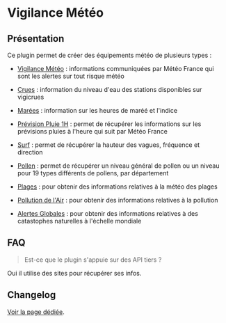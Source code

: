 # Vigilance Météo

## Présentation

Ce plugin permet de créer des équipements météo de plusieurs types :

 * [Vigilance Météo](vigilance.md) : informations communiquées par Météo France qui sont les alertes sur tout risque météo

 * [Crues](crues.md) : information du niveau d'eau des stations disponibles sur vigicrues

 * [Marées](maree.md) : information sur les heures de maréé et l'indice

 * [Prévision Pluie 1H](pluie1h.md) : permet de récupérer les informations sur les prévisions pluies à l'heure qui suit par Météo France

 * [Surf](surf.md) : permet de récupérer la hauteur des vagues, fréquence et direction

 * [Pollen](pollen.md) : permet de récupérer un niveau général de pollen ou un niveau pour 19 types différents de pollens, par département

 * [Plages](plage.md) : pour obtenir des informations relatives à la météo des plages

 * [Pollution de l'Air](air.md) : pour obtenir des informations relatives à la pollution
 
 * [Alertes Globales](gdacs.md) : pour obtenir des informations relatives à des catastophes naturelles à l'échelle mondiale

## FAQ

> Est-ce que le plugin s'appuie sur des API tiers ?

Oui il utilise des sites pour récupérer ses infos.

## Changelog

[Voir la page dédiée](changelog.md).
